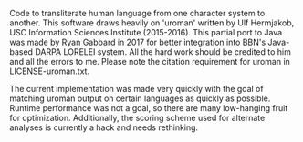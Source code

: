 Code to transliterate human language from one character system to another.  This software draws
heavily on 'uroman' written by Ulf Hermjakob, USC Information Sciences Institute (2015-2016).
This partial port to Java was made by Ryan Gabbard in 2017 for better integration into BBN's
Java-based DARPA LORELEI system.  All the hard work should be credited to him
and all the errors to me.  Please note the citation requirement for uroman in LICENSE-uroman.txt.

The current implementation was made very quickly with the goal of matching uroman output on certain
languages as quickly as possible.  Runtime performance was not a goal, so there are many
low-hanging fruit for optimization. Additionally, the scoring scheme used for alternate analyses is
currently a hack and needs rethinking.
